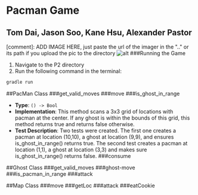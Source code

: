# Pacman Game
## Tom Dai, Jason Soo, Kane Hsu, Alexander Pastor
[comment]: ADD IMAGE HERE, just paste the url of the imager in the ".." or its path if you upload the pic to the directory
![alt](..)
###Running the Game
1. Navigate to the P2 directory
2. Run the following command in the terminal:
```java
gradle run
```
##PacMan Class
###get_valid_moves
###move
###is_ghost_in_range
- **Type**: `() -> Bool`
- **Implementation**: This method scans a 3x3 grid of locations with pacman at the center. If any ghost is within the bounds of this grid, this method returns true and returns false otherwise.
- **Test Description**: Two tests were created. The first one creates a pacman at location (10,10), a ghost at location (9,9), and ensures is_ghost_in_range() returns true. The second test creates a pacman at location (1,1), a ghost at location (3,3) and makes sure is_ghost_in_range() returns false.
###consume

##Ghost Class
###get_valid_moves
###ghost-move
###is_pacman_in_range
###attack

##Map Class
###move
###getLoc
###attack
###eatCookie
